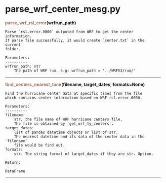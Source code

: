 # parse_wrf_center_mesg.py
<span style="color:#a77864">**parse_wrf_rsl_error**</span>**(wrfrun_path)**

    Parse `rsl.error.0000` outputed from WRF to get the center information.
    If parse file successfully, it would create `center.txt` in the current
    folder.
    
    Parameters:
    ----------
    wrfrun_path: str
        The path of WRF run. e.g: wrfrun_path = '../WRFV3/run/'



******
<span style="color:#a77864">**find_centers_nearest_time**</span>**(filename, target_dates, formats=None)**

    Find the hurricane center data at specific times from the file
    which contains center information based on WRF rsl.error.0000.
    
    Parameters:
    ----------
    filename: 
        str, the file name of WRF hurricane centers file.
        The file is obtained by `get_wrf_ty_centers`.
    target_dates: 
        list of pandas datetime objects or list of str.
        The nearest datetime and its data of the center data in the 'filename'
        file would be find out.
    formats:
        str. The string format of target_dates if they are str. Option.
        
    Return:
    ------
    DataFrame



******